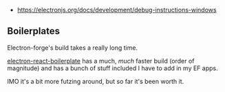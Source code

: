 * https://electronjs.org/docs/development/debug-instructions-windows

## Boilerplates

Electron-forge's build takes a really long time.

[electron-react-boilerplate](https://github.com/electron-react-boilerplate/electron-react-boilerplate) has a much, *much* faster build (order of magnitude) and has a bunch of stuff included I have to add in my EF apps.

IMO it's a bit more futzing around, but so far it's been worth it.
